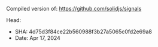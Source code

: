 Compiled version of: https://github.com/solidjs/signals

Head:
- SHA: 4d75d3f84ce22b560988f3b27a5065c0fd2e69a8
- Date: Apr 17, 2024

